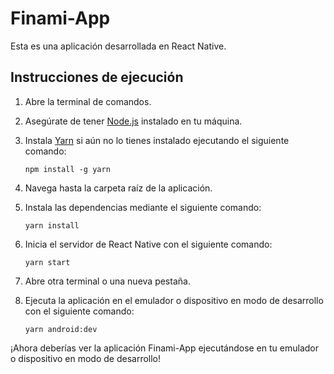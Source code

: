 # Finami-App

Esta es una aplicación desarrollada en React Native.


## Instrucciones de ejecución

1. Abre la terminal de comandos.

2. Asegúrate de tener [Node.js](https://nodejs.org/) instalado en tu máquina.

3. Instala [Yarn](https://yarnpkg.com/) si aún no lo tienes instalado ejecutando el siguiente comando:

   ```shell
   npm install -g yarn
   ```

4. Navega hasta la carpeta raíz de la aplicación.

5. Instala las dependencias mediante el siguiente comando:

   ```shell
   yarn install
   ```

6. Inicia el servidor de React Native con el siguiente comando:

   ```shell
   yarn start
   ```

7. Abre otra terminal o una nueva pestaña.

8. Ejecuta la aplicación en el emulador o dispositivo en modo de desarrollo con el siguiente comando:

   ```shell
   yarn android:dev
   ```

¡Ahora deberías ver la aplicación Finami-App ejecutándose en tu emulador o dispositivo en modo de desarrollo!
